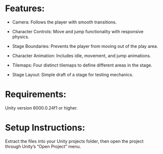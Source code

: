 # Features:

- Camera: Follows the player with smooth transitions.
  
- Character Controls: Move and jump functionality with responsive physics.
  
- Stage Boundaries: Prevents the player from moving out of the play area.
  
- Character Animation: Includes idle, movement, and jump animations.
  
- Tilemaps: Four distinct tilemaps to define different areas in the stage.
  
- Stage Layout: Simple draft of a stage for testing mechanics.
  
# Requirements:
Unity version 6000.0.24f1 or higher.

# Setup Instructions:
Extract the files into your Unity projects folder, then open the project through Unity’s “Open Project” menu.
